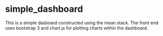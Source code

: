 # simple_dashboard
This is a simple dasboard constructed using the mean stack. The front end uses bootstrap 3 and chart.js for plotting charts within the dashboard.

